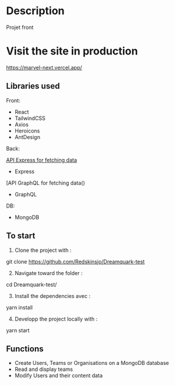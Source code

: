 # Description

Projet front

# Visit the site in production

https://marvel-next.vercel.app/

## Libraries used

Front:
- React
- TailwindCSS
- Axios
- Heroicons
- AntDesign

Back:

[API Express for fetching data](https://github.com/Redskinsjo/Dreamquark-REST-api)
- Express

[API GraphQL for fetching data()
- GraphQL

DB:
- MongoDB

## To start

1. Clone the project with :

git clone https://github.com/Redskinsjo/Dreamquark-test

2. Navigate toward the folder :

cd Dreamquark-test/

3. Install the dependencies avec :

yarn install

4. Developp the project locally with :

yarn start

## Functions

- Create Users, Teams or Organisations on a MongoDB database
- Read and display teams
- Modify Users and their content data 
